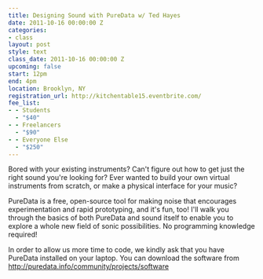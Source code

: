 ```yaml
---
title: Designing Sound with PureData w/ Ted Hayes
date: 2011-10-16 00:00:00 Z
categories:
- class
layout: post
style: text
class_date: 2011-10-16 00:00:00 Z
upcoming: false
start: 12pm
end: 4pm
location: Brooklyn, NY
registration_url: http://kitchentable15.eventbrite.com/
fee_list:
- - Students
  - "$40"
- - Freelancers
  - "$90"
- - Everyone Else
  - "$250"
---
```


Bored with your existing instruments?  Can't figure out how to get just the right sound you're looking for?  Ever wanted to build your own virtual instruments from scratch, or make a physical interface for your music?

PureData is a free, open-source tool for making noise that encourages experimentation and rapid prototyping, and it's fun, too!  I'll walk you through the basics of both PureData and sound itself to enable you to explore a whole new field of sonic possibilities.  No programming knowledge required!

In order to allow us more time to code, we kindly ask that you have PureData installed on your laptop. You can download the software from <a href="http://puredata.info/community/projects/software">http://puredata.info/community/projects/software</a> 
